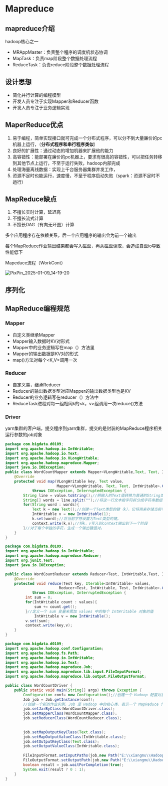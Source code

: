 #  Mapreduce

## mapreduce介绍

hadoop核心之一

- MRAppMaster：负责整个程序的调度机状态协调
- MapTask：负责map阶段整个数据处理流程
- ReduceTask：负责reduce阶段整个数据处理流程

## 设计思想

- 简化并行计算的编程模型
- 开发人员专注于实现Mapper和Reducer函数
- 开发人员专注于业务逻辑实现

## MaperReduce优点

1. 易于编程，简单实现接口就可完成一个分布式程序，可以分不到大量廉价的pc机器上运行，（**分布式程序和串行程序类似**）
2. 良好的扩展性：通过动态的增加机器来扩展他的能力
3. 高容错性：能部署在廉价的pc机器上，要求有很高的容错性，可以把任务转移到其他节点上运行，不至于运行失败，hadoop内部完成
4. 处理海量离线数据：实现上千台服务器集群并发工作，
5. 资源不足时也能运行，速度慢，不至于程序启动失败（spark：资源不足时不运行）

## MapReduce缺点

1. 不擅长实时计算，延迟高
2. 不擅长流式计算
3. 不擅长DAG（有向无环图）计算

多个应用程序存在依赖关系，后一个应用程序的输出会为前一个输出

每个MapReduce作业输出结果都会写入磁盘，再从磁盘读取，会造成自盘io导致性能低下

Mapeduce流程（WorkCont）

![PixPin_2025-01-09_14-19-20](C:\Users\陈宣玮\Desktop\截图\PixPin_2025-01-09_14-19-20.png)

## 序列化

## MapReduce编程规范

### Mapper

- 自定义类继承Mapper
- Mapper输入数据时KV对形式
- Mapper中的业务逻辑写在map（）方法里
- Mapper的输出数据是KV对的形式
- map()方法对每个<K,V>调用一次

### Reducer

- 自定义类，继承Reducer
- Reducer的输出数据类型对应Mapper的输出数据类型也是KV
- Reducer的业务逻辑写在reducer（）方法中
- ReduceTask进程对每一组相同k的<k，v>组调用一次reduce()方法

### Driver

yarn集群的客户端，提交程序到yarn集群，提交的是封装的MapReduce程序相关运行参数的job对象



```java
package com.bigdata.d0109;
import org.apache.hadoop.io.IntWritable;
import org.apache.hadoop.io.Text;
import org.apache.hadoop.io.VLongWritable;
import org.apache.hadoop.mapreduce.Mapper;
import java.io.IOException;
public class WordCountMapper extends Mapper<VLongWritable,Text, Text, IntWritable> {
    @Override
    protected void map(VLongWritable key, Text value,
                       Mapper<VLongWritable, Text, Text, IntWritable>.Context context)
            throws IOException, InterruptedException {
        String line = value.toString();//把输入的Text值转换为普通的String类型
        String[] words = line.split("");//将这一行文本按字符拆分成字符串数组
        for(String word : words){
            Text k = new Text();//创建一个Text类型的键（k），它将用来存储当前字符。
            IntWritable v = new IntWritable(1);
            k.set(word);//将当前字符设置为Text类型的键。
            context.write(k,v);//将k，v写入到context输出到下一个阶段
        }//对于每个单独的字符，生成一个输出键值对。
    }
}
```



```java
package com.bigdata.d0109;
import org.apache.hadoop.io.IntWritable;
import org.apache.hadoop.mapreduce.Reducer;
import org.junit.Test;
import java.io.IOException;

public class WordCountReducer extends Reducer<Test, IntWritable,Test, IntWritable> {
    @Override
    protected void reduce(Test key, Iterable<IntWritable> values, 
    					Reducer<Test, IntWritable, Test, IntWritable>.Context context) 
    		throws IOException, InterruptedException {
         int sum = 0;
         for(IntWritable count : values){
             sum += count.get();
         }//定义一个 sum 变量来累加 values 中的每个 IntWritable 对象的值
             IntWritable v = new IntWritable();
         v.set(sum);
         context.write(key,v);
    }
}
```



```java
package com.bigdata.d0109;
import org.apache.hadoop.conf.Configuration;
import org.apache.hadoop.fs.Path;
import org.apache.hadoop.io.IntWritable;
import org.apache.hadoop.io.Text;
import org.apache.hadoop.mapreduce.Job;
import org.apache.hadoop.mapreduce.lib.input.FileInputFormat;
import org.apache.hadoop.mapreduce.lib.output.FileOutputFormat;

public class WordCountDriver {
    public static void main(String[] args) throws Exception {
        Configuration conf= new Configuration();//创建一个 Hadoop 配置对象，包含了作业所需的配置信息
        Job job = Job.getInstance(conf);
        //创建一个新的作业实例，Job 是 Hadoop 中的核心类，表示一个 MapReduce 作业。getInstance(conf) 方法从配置对象中获取默认配置并初始化作业实例。
        job.setJarByClass(WordCountDriver.class);
        job.setMapperClass(WordCountMapper.class);
        job.setReducerClass(WordCountReducer.class);
        
        
        job.setMapOutputKeyClass(Text.class);
        job.setMapOutputValueClass(IntWritable.class);
        job.setOutputKeyClass(Text.class);
        job.setOutputValueClass(IntWritable.class);
        
        FileInputFormat.setInputPaths(job,new Path("E:\\xiangmu\\Hadoopc01\\file\\input"));
        FileOutputFormat.setOutputPath(job,new Path("E:\\xiangmu\\Hadoopc01\\file\\output"));
        boolean result = job.waitForCompletion(true); 
        System.exit(result ? 0 : 1);
    }
}
```

